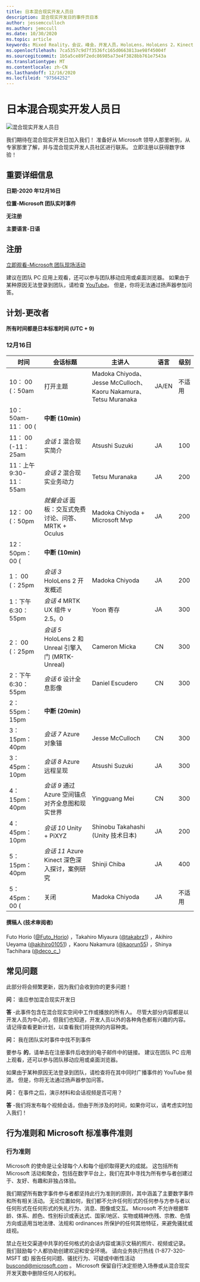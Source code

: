 ```yaml
---
title: 日本混合现实开发人员日
description: 混合现实开发日的事件页日本
author: jessemcculloch
ms.author: jemccull
ms.date: 10/30/2020
ms.topic: article
keywords: Mixed Reality，会议，峰会，开发人员，HoloLens，HoloLens 2，Kinect
ms.openlocfilehash: 7ca5357c9d7f3536fc165d0663813ae98f45004f
ms.sourcegitcommit: 1b5a5ce89f2edc86985a73e4f3828bb761e7543a
ms.translationtype: MT
ms.contentlocale: zh-CN
ms.lasthandoff: 12/16/2020
ms.locfileid: "97564252"
---
```

# <a name="mixed-reality-dev-days-japan"></a>日本混合现实开发人员日

![混合现实开发人员日](images/MRDD/MRDevDaysJapanBanner.png)

我们期待在混合现实开发日加入我们！ 准备好从 Microsoft 领导人那里听到，从专家那里了解，并与混合现实开发人员社区进行联系。 立即注册以获得数字体验！

## <a name="important-details"></a>重要详细信息

**日期-2020 年12月16日**

**位置-Microsoft 团队实时事件**

**无注册**

**主要语言-日语**

## <a name="registration"></a>注册

[立即观看-Microsoft 团队现场活动](https://aka.ms/MRDDJPLive)

建议在团队 PC 应用上观看，还可以参与团队移动应用或桌面浏览器。 如果由于某种原因无法登录到团队，请检查 [YouTube](https://youtu.be/zxZu1uHjyo4)。 但是，你将无法通过扬声器参加问答。

## <a name="schedule---subject-to-change"></a>计划-更改者

**所有时间都是日本标准时间 (UTC + 9)** 



### <a name="december-16th"></a>12月16日
|**时间**|**会话标题**|**主讲人**|**语言**|**级别**|
|---------|---------|---------|---------|---------|
|10： 00 (：50am|打开主题|Madoka Chiyoda、Jesse McCulloch、Kaoru Nakamura、Tetsu Muranaka|JA/EN|不适用|
|10： 50am-11： 00 (|**中断 (10min)**||||
|11： 00 (-11：25am|*会话 1* 混合现实简介|Atsushi Suzuki|JA|100|
|11：上午 9:30-11：55am|*会话 2* 混合现实业务动力|Tetsu Muranaka|JA|200|
|12： 00 (：50pm|*就餐会话* 面板：交互式免费讨论、问答、MRTK + Oculus|Madoka Chiyoda + Microsoft Mvp|JA|200|
|12：50pm： 00 (|**中断 (10min)**||||
|1： 00 (：25pm|*会话 3* HoloLens 2 开发概述|Madoka Chiyoda|JA|200|
|1：下午6:30：55pm|*会话 4* MRTK UX 组件 v 2.5。0|Yoon 寄存|JA|300|
|2： 00 (：25pm|*会话 5* HoloLens 2 和 Unreal 引擎入门 (MRTK-Unreal) |Cameron Micka|CN|300|
|2：下午6:30：55pm|*会话 6* 设计全息影像|Daniel Escudero|CN|300|
|2：55pm：15pm|**中断 (20min)**||||
|3：15pm：40pm|*会话 7* Azure 对象锚|Jesse McCulloch|CN|300|
|3：45pm：10pm|*会话 8* Azure 远程呈现|Atsushi Suzuki|JA|300|
|4：15pm：40pm|*会话 9* 通过 Azure 空间锚点对齐全息图和现实世界|Yingguang Mei|CN|300|
|4：45pm：10pm|*会话 10* Unity + PiXYZ|Shinobu Takahashi (Unity 技术日本) |JA|200|
|5：15pm：40pm|*会话 11* Azure Kinect 深色深入探讨，案例研究|Shinji Chiba|JA|400|
|5：45pm： 00 (|关闭|Madoka Chiyoda|JA|不适用|

#### <a name="contributors-technical-reviewers-for-the-subtitles"></a>撰稿人 (技术审阅者) 

Futo Horio ([@Futo_Horio](https://twitter.com/Futo_Horio)) ，Takahiro Miyaura ([@takabrz1](https://twitter.com/takabrz1)) ，Akihiro Ueyama ([@akihiro01051](https://twitter.com/akihiro01051)) ，Kaoru Nakamura ([@kaorun55](https://twitter.com/kaorun55)) ，Shinya Tachihara ([@deco_c_](https://twitter.com/deco_c_)) 

## <a name="frequently-asked-questions"></a>常见问题
此部分将会频繁更新，因为我们会收到你的更多问题！

**问：** 谁应参加混合现实开发日

**答** -此事件包含在混合现实空间中工作或播放的所有人。 尽管大部分内容都是以开发人员为中心的，但我们也知道，开发人员以外的各种角色都有兴趣的内容。 请记得查看更新计划，以查看我们将提供的内容种类。  

**问：** 我在团队实时事件中找不到事件

要参与 **的**，请单击在注册事件后收到的电子邮件中的链接。 建议在团队 PC 应用上观看，还可以参与团队移动应用或桌面浏览器。

如果由于某种原因无法登录到团队，请检查将在其中同时广播事件的 YouTube 频道。 但是，你将无法通过扬声器参加问答。

**问：** 在事件之后，演示材料和会话视频是否可用？

**答** -我们将发布每个视频会话，但由于所涉及的时间，如果你可以，请考虑实时加入我们！

<!--  
**Q** -  
**A** -  
  
**Q** -  
**A** -  
  
**Q** -  
**A** -  
-->

## <a name="code-of-conduct-and-microsoft-standard-event-guidelines"></a>行为准则和 Microsoft 标准事件准则

### <a name="code-of-conduct"></a>行为准则 

Microsoft 的使命是让全球每个人和每个组织取得更大的成就。 这包括所有 Microsoft 活动和聚会，包括在数字平台上，我们在其中寻找为所有参与者创建过于、友好、有趣和非独占体验。

我们期望所有数字事件参与者都坚持此行为准则的原则，其中涵盖了主要数字事件和所有相关活动。 无论位置如何，我们都不允许任何形式的任何参与方参与者以任何形式在任何形式的失礼行为、消息、图像或交互。 Microsoft 不允许根据年龄、体系、颜色、性别标识或表达式、国家/地区、实物或精神伤残、宗教、色情方向或适用当地法律、法规和 ordinances 所保护的任何其他特征，来避免骚扰或歧视。  

禁止在社交渠道中共享的任何格式的会话内容或演示文稿的照片、视频或记录。 我们鼓励每个人都协助创建欢迎和安全环境。 请向业务执行热线 (1-877-320-MSFT 或) 报告任何问题、骚扰行为、可疑或中断性活动 [buscond@microsoft.com](mailto:buscond@microsoft.com) 。 Microsoft 保留自行决定拒绝入场券或从混合现实开发天数中删除任何人的权利。 
